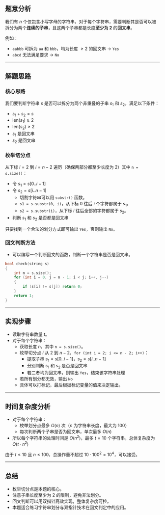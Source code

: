 
## 题意分析

我们有 $n$ 个仅包含小写字母的字符串，对于每个字符串，需要判断其是否可以被拆分为两个**连续的子串**，且这两个子串都是长度**至少为 2** 的**回文串**。

例如：
- `aabbb` 可拆为 `aa` 和 `bbb`，均为长度 $\geq 2$ 的回文串 $\to$ `Yes`
- `abcd` 无法满足要求 $\to$ `No`

---

## 解题思路

### 核心思路

我们要判断字符串 $s$ 是否可以拆分为两个非重叠的子串 $s_1$ 和 $s_2$，满足以下条件：

- $s_1 + s_2 = s$
- $\text{len}(s_1) \ge 2$
- $\text{len}(s_2) \ge 2$
- $s_1$ 是回文串
- $s_2$ 是回文串

### 枚举切分点

从下标 $i = 2$ 到 $i = n - 2$ 遍历（确保两部分都至少长度为 $2$）其中 `n = s.size()`：

- 令 $s_1 = s[0..i-1]$
- 令 $s_2 = s[i..n-1]$
    - 切割字符串可以用 `substr()` 函数。
    - `s1 = s.substr(0, i)`，从下标 $0$ 往后 $i$ 个字符都属于 $s_1$。
    - `s2 = s.substr(i)`，从下标 $i$ 往后全部的字符都属于 $s_2$。
- 判断 $s_1$ 和 $s_2$ 是否都是回文串

只要找到一个合法的划分方式即可输出 `Yes`，否则输出 `No`。

### 回文判断方法

- 可以编写一个判断回文的函数，判断一个字符串是否是回文串。

```cpp
bool check(string s)
{
    int n = s.size();
    for (int i = 0, j = n - 1; i < j; i++, j--)
    {
        if (s[i] != s[j]) return 0;
    }
    return 1;
}
```

---

## 实现步骤

- 读取字符串数量 $t$。
- 对于每个字符串：
   - 获取长度 $n$，其中 `n = s.size()`。
   - 枚举切分点 $i$ 从 $2$ 到 $n - 2$，`for (int i = 2; i <= n - 2; i++)`：
     - 提取子串 $s_1 = s[0..i-1]$，$s_2 = s[i..n-1]$
     - 分别判断 $s_1$ 和 $s_2$ 是否是回文串
     - 若二者均为回文串，则输出 `Yes`，结束该字符串处理
   - 若所有划分都无效，输出 `No`
   - 具体可以打标记，最后根据标记变量的值来决定输出。

---

## 时间复杂度分析

- 对于每个字符串：
  - 枚举划分点最多 $O(n)$ 次（$n$ 为字符串长度，最大为 $100$）
  - 每次判断两个子串是否为回文串，单次最多 $O(n)$
- 所以每个字符串的处理时间是 $O(n^2)$，最多 $t=10$ 个字符串，总体复杂度为 $O(t \cdot n^2)$

由于 $t \le 10$ 且 $n \le 100$，总操作量不超过 $10 \cdot 100^2 = 10^4$，可以接受。

---

## 总结

- 枚举切分点是本题的核心。
- 注意子串长度至少为 $2$ 的限制，避免非法划分。
- 回文判断可以用双指针高效实现，整体复杂度可控。
- 本题适合练习字符串划分与双指针技术在回文判定中的应用。
